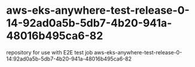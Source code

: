# aws-eks-anywhere-test-release-0-14-92ad0a5b-5db7-4b20-941a-48016b495ca6-82
repository for use with E2E test job aws-eks-anywhere-test-release-0-14:92ad0a5b-5db7-4b20-941a-48016b495ca6-82
